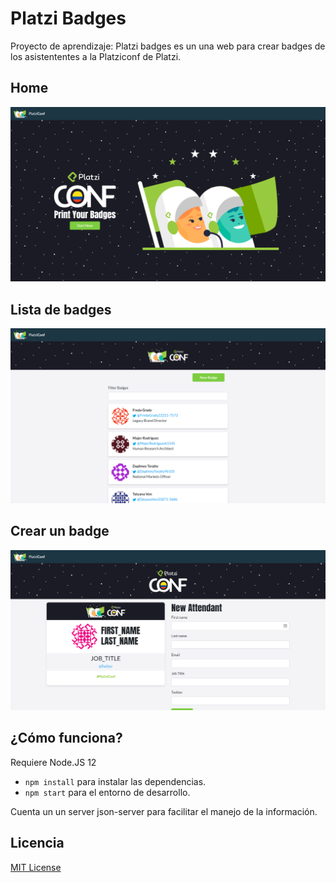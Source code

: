 # Platzi Badges

Proyecto de aprendizaje: Platzi badges es un una web para crear badges de los asistententes a la Platziconf de Platzi.

## Home

![Home](.readme-static/home.png)

## Lista de badges

![Home](.readme-static/List.png)

## Crear un badge

![Home](.readme-static/New.png)

## ¿Cómo funciona?

Requiere Node.JS 12

- `npm install` para instalar las dependencias.
- `npm start` para el entorno de desarrollo.

Cuenta un un server json-server para facilitar el manejo de la información.

## Licencia

[MIT License](LICENSE)

